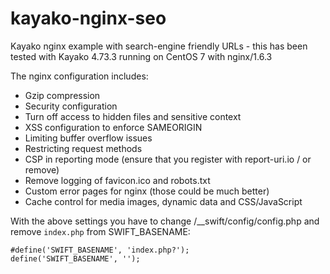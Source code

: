 # kayako-nginx-seo
Kayako nginx example with search-engine friendly URLs - this has been tested with Kayako 4.73.3 running on CentOS 7 with nginx/1.6.3

The nginx configuration includes:
- Gzip compression
- Security configuration
 - Turn off access to hidden files and sensitive context
 - XSS configuration to enforce SAMEORIGIN
 - Limiting buffer overflow issues
 - Restricting request methods
 - CSP in reporting mode (ensure that you register with report-uri.io / or remove)
- Remove logging of favicon.ico and robots.txt
- Custom error pages for nginx (those could be much better)
- Cache control for media images, dynamic data and CSS/JavaScript

With the above settings you have to change /__swift/config/config.php and remove `index.php` from SWIFT_BASENAME:
```
#define('SWIFT_BASENAME', 'index.php?');
define('SWIFT_BASENAME', '');
```
